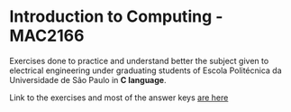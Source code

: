 # Introduction to Computing - MAC2166



Exercises done to practice and understand better the subject given to electrical engineering under graduating students of Escola Politécnica da Universidade de São Paulo in **C language**.



Link to the exercises and most of the answer keys [are here](https://www.ime.usp.br/~macmulti/exercicios/)

